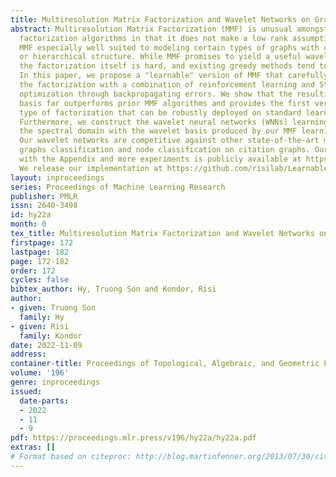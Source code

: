 ```yaml
---
title: Multiresolution Matrix Factorization and Wavelet Networks on Graphs
abstract: Multiresolution Matrix Factorization (MMF) is unusual amongst fast matrix
  factorization algorithms in that it does not make a low rank assumption. This makes
  MMF especially well suited to modeling certain types of graphs with complex multiscale
  or hierarchical structure. While MMF promises to yield a useful wavelet basis, finding
  the factorization itself is hard, and existing greedy methods tend to be brittle.
  In this paper, we propose a "learnable" version of MMF that carefully optimizes
  the factorization with a combination of reinforcement learning and Stiefel manifold
  optimization through backpropagating errors. We show that the resulting wavelet
  basis far outperforms prior MMF algorithms and provides the first version of this
  type of factorization that can be robustly deployed on standard learning tasks.
  Furthermore, we construct the wavelet neural networks (WNNs) learning graphs on
  the spectral domain with the wavelet basis produced by our MMF learning algorithm.
  Our wavelet networks are competitive against other state-of-the-art methods in molecular
  graphs classification and node classification on citation graphs. Our complete paper
  with the Appendix and more experiments is publicly available at https://arxiv.org/pdf/2111.01940.pdf.
  We release our implementation at https://github.com/risilab/Learnable_MMF/.
layout: inproceedings
series: Proceedings of Machine Learning Research
publisher: PMLR
issn: 2640-3498
id: hy22a
month: 0
tex_title: Multiresolution Matrix Factorization and Wavelet Networks on Graphs
firstpage: 172
lastpage: 182
page: 172-182
order: 172
cycles: false
bibtex_author: Hy, Truong Son and Kondor, Risi
author:
- given: Truong Son
  family: Hy
- given: Risi
  family: Kondor
date: 2022-11-09
address:
container-title: Proceedings of Topological, Algebraic, and Geometric Learning 2022
volume: '196'
genre: inproceedings
issued:
  date-parts:
  - 2022
  - 11
  - 9
pdf: https://proceedings.mlr.press/v196/hy22a/hy22a.pdf
extras: []
# Format based on citeproc: http://blog.martinfenner.org/2013/07/30/citeproc-yaml-for-bibliographies/
---
```

